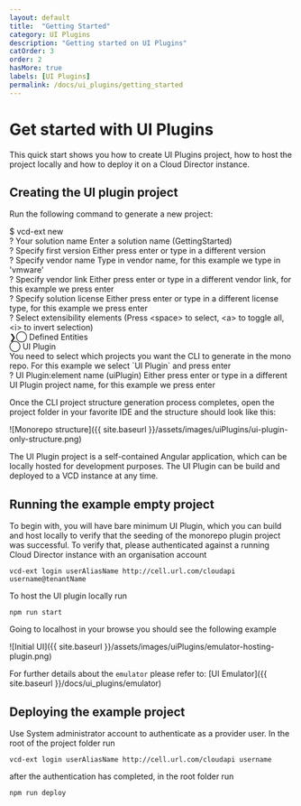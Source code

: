 ```yaml
---
layout: default
title:  "Getting Started"
category: UI Plugins
description: "Getting started on UI Plugins"
catOrder: 3
order: 2
hasMore: true
labels: [UI Plugins]
permalink: /docs/ui_plugins/getting_started
---
```

# Get started with UI Plugins 
This quick start shows you how to create UI Plugins project, how to host the project locally and how to deploy it on a Cloud Director instance.

## Creating the UI plugin project

Run the following command to generate a new project:
<div class="language-custom custom-code-block"> 
    <div>$ vcd-ext new</div>
    <div><span class="token builtin">?</span> Your solution name <span class="token keyword">Enter a solution name (GettingStarted)</span></div>
    <div><span class="token builtin">?</span> Specify first version <span class="token keyword">Either press enter or type in a different version</span></div>
    <div><span class="token builtin">?</span> Specify vendor name <span class="token keyword">Type in vendor name, for this example we type in 'vmware'</span></div>
    <div><span class="token builtin">?</span> Specify vendor link <span class="token keyword">Either press enter or type in a different vendor link, for this example we press enter</span></div>
    <div><span class="token builtin">?</span> Specify solution license <span class="token keyword">Either press enter or type in a different license type, for this example we press enter</span></div>
    <div><span class="token builtin">?</span> Select extensibility elements (Press &lt;space&gt; to select, &lt;a&gt; to toggle all, &lt;i&gt; to invert selection) <br/>
 ❯◯ Defined Entities<br/>
  ◯ UI Plugin <br/><span class="token keyword">You need to select which projects you want the CLI to generate in the mono repo. For this example we select `UI Plugin` and press enter</span></div>
    <div><span class="token builtin">?</span> UI Plugin:element name (uiPlugin) <span class="token keyword">Either press enter or type in a different UI Plugin project name, for this example we press enter</span></div>
</div>

Once the CLI project structure generation process completes, open the project folder in your favorite IDE and the structure should look like this:

![Monorepo structure]({{ site.baseurl }}/assets/images/uiPlugins/ui-plugin-only-structure.png)

The UI Plugin project is a self-contained Angular application, which can be locally hosted for development purposes. 
The UI Plugin can be build and deployed to a VCD instance at any time.

## Running the example empty project

To begin with, you will have bare minimum UI Plugin, which you can build and host locally to verify that the 
seeding of the monorepo plugin project was successful. To verify that, please authenticated against a running Cloud Director
instance with an organisation account

`vcd-ext login userAliasName http://cell.url.com/cloudapi username@tenantName`

To host the UI plugin locally run

`npm run start`

Going to localhost in your browse you should see the following example

![Initial UI]({{ site.baseurl }}/assets/images/uiPlugins/emulator-hosting-plugin.png)

For further details about the `emulator` please refer to: [UI Emulator]({{ site.baseurl }}/docs/ui_plugins/emulator)

## Deploying the example project

Use System administrator account to authenticate as a provider user. In the root of the project folder run

`vcd-ext login userAliasName http://cell.url.com/cloudapi username`

after the authentication has completed, in the root folder run

`npm run deploy` 